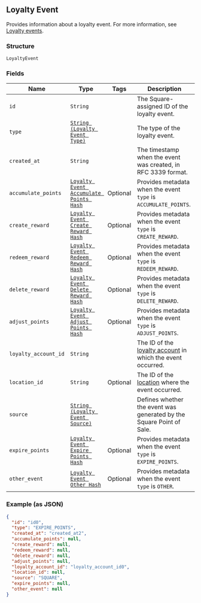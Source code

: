 ## Loyalty Event

Provides information about a loyalty event. 
For more information, see [Loyalty events](https://developer.squareup.com/docs/docs/loyalty-api/overview/#loyalty-events).

### Structure

`LoyaltyEvent`

### Fields

| Name | Type | Tags | Description |
|  --- | --- | --- | --- |
| `id` | `String` |  | The Square-assigned ID of the loyalty event. |
| `type` | [`String (Loyalty Event Type)`](/doc/models/loyalty-event-type.md) |  | The type of the loyalty event. |
| `created_at` | `String` |  | The timestamp when the event was created, in RFC 3339 format. |
| `accumulate_points` | [`Loyalty Event Accumulate Points Hash`](/doc/models/loyalty-event-accumulate-points.md) | Optional | Provides metadata when the event `type` is `ACCUMULATE_POINTS`. |
| `create_reward` | [`Loyalty Event Create Reward Hash`](/doc/models/loyalty-event-create-reward.md) | Optional | Provides metadata when the event `type` is `CREATE_REWARD`. |
| `redeem_reward` | [`Loyalty Event Redeem Reward Hash`](/doc/models/loyalty-event-redeem-reward.md) | Optional | Provides metadata when the event `type` is `REDEEM_REWARD`. |
| `delete_reward` | [`Loyalty Event Delete Reward Hash`](/doc/models/loyalty-event-delete-reward.md) | Optional | Provides metadata when the event `type` is `DELETE_REWARD`. |
| `adjust_points` | [`Loyalty Event Adjust Points Hash`](/doc/models/loyalty-event-adjust-points.md) | Optional | Provides metadata when the event `type` is `ADJUST_POINTS`. |
| `loyalty_account_id` | `String` |  | The ID of the [loyalty account](#type-LoyaltyAccount) in which the event occurred. |
| `location_id` | `String` | Optional | The ID of the [location](#type-Location) where the event occurred. |
| `source` | [`String (Loyalty Event Source)`](/doc/models/loyalty-event-source.md) |  | Defines whether the event was generated by the Square Point of Sale. |
| `expire_points` | [`Loyalty Event Expire Points Hash`](/doc/models/loyalty-event-expire-points.md) | Optional | Provides metadata when the event `type` is `EXPIRE_POINTS`. |
| `other_event` | [`Loyalty Event Other Hash`](/doc/models/loyalty-event-other.md) | Optional | Provides metadata when the event `type` is `OTHER`. |

### Example (as JSON)

```json
{
  "id": "id0",
  "type": "EXPIRE_POINTS",
  "created_at": "created_at2",
  "accumulate_points": null,
  "create_reward": null,
  "redeem_reward": null,
  "delete_reward": null,
  "adjust_points": null,
  "loyalty_account_id": "loyalty_account_id0",
  "location_id": null,
  "source": "SQUARE",
  "expire_points": null,
  "other_event": null
}
```

